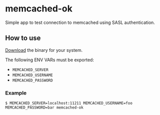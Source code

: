 # memcached-ok

Simple app to test connection to memcached using SASL authentication.

## How to use

[Download](https://github.com/brunopadz/memcached-ok/releases) the binary for your system.

The following ENV VARs must be exported:

- `MEMCACHED_SERVER`
- `MEMCACHED_USERNAME`
- `MEMCACHED_PASSWORD`

### Example

```shell
$ MEMCACHED_SERVER=localhost:11211 MEMCACHED_USERNAME=foo MEMCACHED_PASSWORD=bar memcached-ok 
```
